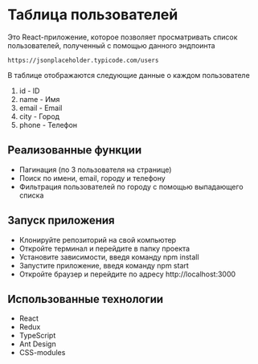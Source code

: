 # Таблица пользователей
Это React-приложение, которое позволяет просматривать список пользователей, полученный с помощью данного эндпоинта
  
    https://jsonplaceholder.typicode.com/users

В таблице отображаются следующие данные о каждом пользователе

1. id - ID
2. name - Имя
3. email - Email
4. city - Город
5. phone - Телефон

## Реализованные функции
- Пагинация (по 3 пользователя на странице)
- Поиск по имени, email, городу и телефону
- Фильтрация пользователей по городу с помощью выпадающего списка

## Запуск приложения
+ Клонируйте репозиторий на свой компьютер
+ Откройте терминал и перейдите в папку проекта
+ Установите зависимости, введя команду npm install
+ Запустите приложение, введя команду npm start
+ Откройте браузер и перейдите по адресу http://localhost:3000

## Использованные технологии
- React
- Redux
- TypeScript
- Ant Design
- CSS-modules

